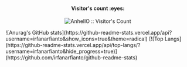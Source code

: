 <h4 align="center">Visitor's count :eyes:</h4>

<p align="center"><img src="https://profile-counter.glitch.me/{AnhellO}/count.svg" alt="AnhellO :: Visitor's Count" /></p>
![Anurag's GitHub stats](https://github-readme-stats.vercel.app/api?username=irfanarfianto&show_icons=true&theme=radical)
[![Top Langs](https://github-readme-stats.vercel.app/api/top-langs/?username=irfanarfianto&hide_progress=true)](https://github.com/irfanarfianto/github-readme-stats)
